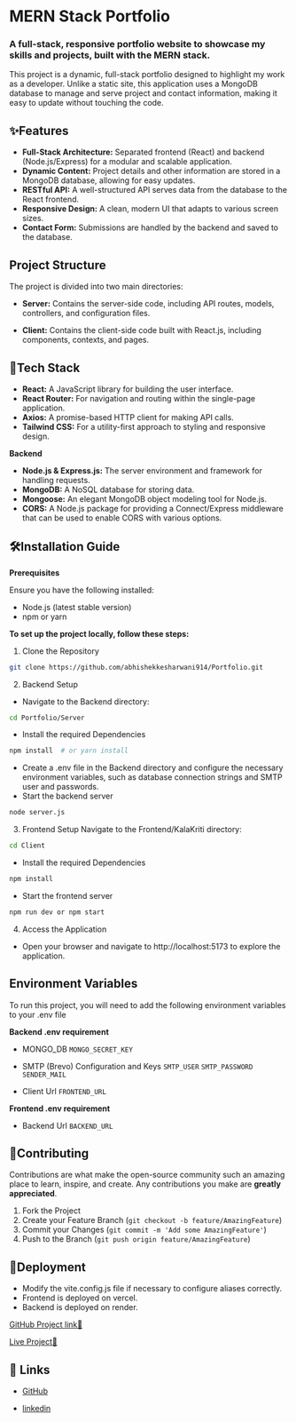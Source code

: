 
# **MERN Stack Portfolio**

### A full-stack, responsive portfolio website to showcase my skills and projects, built with the MERN stack.

This project is a dynamic, full-stack portfolio designed to highlight my work as a developer. Unlike a static site, this application uses a MongoDB database to manage and serve project and contact information, making it easy to update without touching the code.


## **✨Features**

* **Full-Stack Architecture:** Separated frontend (React) and backend (Node.js/Express) for a modular and scalable application.
* **Dynamic Content:** Project details and other information are stored in a MongoDB database, allowing for easy updates.
* **RESTful API:** A well-structured API serves data from the database to the React frontend.
* **Responsive Design:** A clean, modern UI that adapts to various screen sizes.
* **Contact Form:** Submissions are handled by the backend and saved to the database.

## **Project Structure**
The project is divided into two main directories:

- **Server:** Contains the server-side code, including API routes, models, controllers, and configuration files.​

- **Client:** Contains the client-side code built with React.js, including components, contexts, and pages.




## 🚀Tech Stack

* **React:** A JavaScript library for building the user interface.
* **React Router:** For navigation and routing within the single-page application.
* **Axios:** A promise-based HTTP client for making API calls.
* **Tailwind CSS:** For a utility-first approach to styling and responsive design.

**Backend**

* **Node.js & Express.js:** The server environment and framework for handling requests.
* **MongoDB:** A NoSQL database for storing data.
* **Mongoose:** An elegant MongoDB object modeling tool for Node.js.
* **CORS:** A Node.js package for providing a Connect/Express middleware that can be used to enable CORS with various options.
## **🛠️Installation Guide**

**Prerequisites**

Ensure you have the following installed:
- Node.js (latest stable version)
- npm or yarn

**To set up the project locally, follow these steps:**

1. Clone the Repository
```bash
git clone https://github.com/abhishekkesharwani914/Portfolio.git

```
2. Backend Setup
- Navigate to the Backend directory:
```bash
cd Portfolio/Server
```
- Install the required Dependencies
```bash
npm install  # or yarn install
```
- Create a .env file in the Backend directory and configure the necessary environment variables, such as database connection strings and SMTP user and passwords.
- Start the backend server
```bash
node server.js
```
3. Frontend Setup
Navigate to the Frontend/KalaKriti directory:
```bash
cd Client
```
- Install the required Dependencies
```bash
npm install 
```
- Start the frontend server
```bash
npm run dev or npm start
```
4. Access the Application

- Open your browser and navigate to http://localhost:5173 to explore the application.
## **Environment Variables**

To run this project, you will need to add the following environment variables to your .env file

**Backend .env requirement**

+ MONGO_DB
`MONGO_SECRET_KEY`

+ SMTP (Brevo) Configuration and Keys
`SMTP_USER`
`SMTP_PASSWORD`
`SENDER_MAIL`

+ Client Url
`FRONTEND_URL`

**Frontend .env requirement**

- Backend Url
`BACKEND_URL`



## **🤝Contributing**

Contributions are what make the open-source community such an amazing place to learn, inspire, and create. Any contributions you make are **greatly appreciated**.

1.  Fork the Project
2.  Create your Feature Branch (`git checkout -b feature/AmazingFeature`)
3.  Commit your Changes (`git commit -m 'Add some AmazingFeature'`)
4.  Push to the Branch (`git push origin feature/AmazingFeature`)


## **🚀Deployment**

- Modify the vite.config.js file if necessary to configure aliases correctly.
- Frontend is deployed on vercel.
- Backend is deployed on render.

[GitHub Project link🔗](https://github.com/abhishekkesharwani914/Portfolio)

[Live Project🔗](https://portfolio-eta-inky-70.vercel.app/)
## 🔗 Links
- [GitHub](https://github.com/abhishekkesharwani914)

- [linkedin](https://www.linkedin.com/in/abhishek-kesharwani-5019b4215/)


